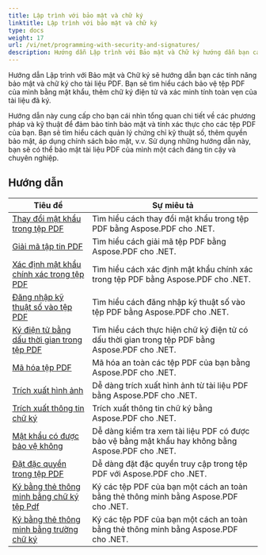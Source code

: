```yaml
---
title: Lập trình với bảo mật và chữ ký
linktitle: Lập trình với bảo mật và chữ ký
type: docs
weight: 17
url: /vi/net/programming-with-security-and-signatures/
description: Hướng dẫn Lập trình với Bảo mật và Chữ ký hướng dẫn bạn cách bảo mật và ký các tài liệu PDF của mình, đảm bảo tính bảo mật và tính xác thực.
---
```

Hướng dẫn Lập trình với Bảo mật và Chữ ký sẽ hướng dẫn bạn các tính năng bảo mật và chữ ký cho tài liệu PDF. Bạn sẽ tìm hiểu cách bảo vệ tệp PDF của mình bằng mật khẩu, thêm chữ ký điện tử và xác minh tính toàn vẹn của tài liệu đã ký.

Hướng dẫn này cung cấp cho bạn cái nhìn tổng quan chi tiết về các phương pháp và kỹ thuật để đảm bảo tính bảo mật và tính xác thực cho các tệp PDF của bạn. Bạn sẽ tìm hiểu cách quản lý chứng chỉ kỹ thuật số, thêm quyền bảo mật, áp dụng chính sách bảo mật, v.v. Sử dụng những hướng dẫn này, bạn sẽ có thể bảo mật tài liệu PDF của mình một cách đáng tin cậy và chuyên nghiệp.

## Hướng dẫn
| Tiêu đề | Sự miêu tả |
| --- | --- | 
| [Thay đổi mật khẩu trong tệp PDF](./change-password/) | Tìm hiểu cách thay đổi mật khẩu trong tệp PDF bằng Aspose.PDF cho .NET. |  
| [Giải mã tập tin PDF](./decrypt/) | Tìm hiểu cách giải mã tệp PDF bằng Aspose.PDF cho .NET. |  
| [Xác định mật khẩu chính xác trong tệp PDF](./determine-correct-password/) | Tìm hiểu cách xác định mật khẩu chính xác trong tệp PDF bằng Aspose.PDF cho .NET. |  
| [Đăng nhập kỹ thuật số vào tệp PDF](./digitally-sign/) | Tìm hiểu cách đăng nhập kỹ thuật số vào tệp PDF bằng Aspose.PDF cho .NET. |  
| [Ký điện tử bằng dấu thời gian trong tệp PDF](./digitally-sign-with-time-stamp/) | Tìm hiểu cách thực hiện chữ ký điện tử có dấu thời gian trong tệp PDF bằng Aspose.PDF cho .NET. |  
| [Mã hóa tệp PDF](./encrypt/) | Mã hóa an toàn các tệp PDF của bạn bằng Aspose.PDF cho .NET. |  
| [Trích xuất hình ảnh](./extracting-image/) | Dễ dàng trích xuất hình ảnh từ tài liệu PDF bằng Aspose.PDF cho .NET. |  
| [Trích xuất thông tin chữ ký](./extract-signature-info/) | Trích xuất thông tin chữ ký bằng Aspose.PDF cho .NET. |  
| [Mật khẩu có được bảo vệ không](./is-password-protected/) | Dễ dàng kiểm tra xem tài liệu PDF có được bảo vệ bằng mật khẩu hay không bằng Aspose.PDF cho .NET. |  
| [Đặt đặc quyền trong tệp PDF](./set-privileges/) | Dễ dàng đặt đặc quyền truy cập trong tệp PDF với Aspose.PDF cho .NET. |  
| [Ký bằng thẻ thông minh bằng chữ ký tệp Pdf](./sign-with-smart-card-using-pdf-file-signature/) | Ký các tệp PDF của bạn một cách an toàn bằng thẻ thông minh bằng Aspose.PDF cho .NET. |  
| [Ký bằng thẻ thông minh bằng trường chữ ký](./sign-with-smart-card-using-signature-field/) | Ký các tệp PDF của bạn một cách an toàn bằng thẻ thông minh bằng Aspose.PDF cho .NET. |  